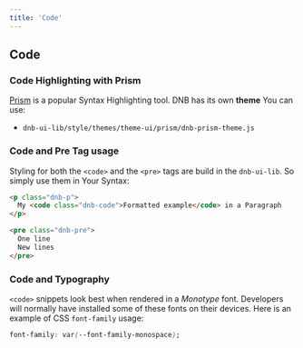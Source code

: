 ```yaml
---
title: 'Code'
---
```


## Code

### Code Highlighting with Prism

[Prism](https://prismjs.com) is a popular Syntax Highlighting tool. DNB has its own **theme** You can use:

- `dnb-ui-lib/style/themes/theme-ui/prism/dnb-prism-theme.js`

### Code and Pre Tag usage

Styling for both the `<code>` and the `<pre>` tags are build in the `dnb-ui-lib`.
So simply use them in Your Syntax:

```html
<p class="dnb-p">
  My <code class="dnb-code">Formatted example</code> in a Paragraph
</p>

<pre class="dnb-pre">
  One line
  New lines
</pre>
```

### Code and Typography

`<code>` snippets look best when rendered in a _Monotype_ font. Developers will normally have installed some of these fonts on their devices. Here is an example of CSS `font-family` usage:

```css
font-family: var(--font-family-monospace);
```
